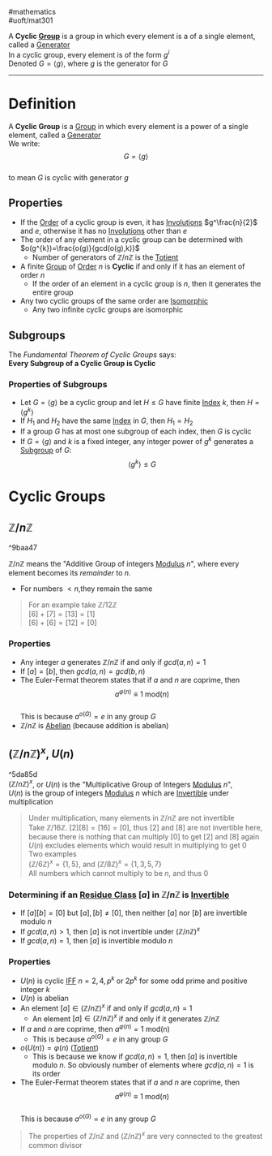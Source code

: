 #mathematics  
#uoft/mat301 

A **Cyclic [Group](Group.md)** is a group in which every element is a [](Group.md#^dcf485|Power) of a single element, called a [Generator](Generator.md)  
	In a cyclic group, every element is of the form $g^{i}$  
	Denoted $G=\langle g\rangle$, where $g$ is the generator for $G$

---
# Definition
A **Cyclic Group** is a [Group](Group.md) in which every element is a power [](Group.md#^dcf485|Power) of a single element, called a [Generator](Generator.md)  
We write:  
$$G=\langle g\rangle$$  
to mean $G$ is cyclic with generator $g$
## Properties
- If the [Order](Order.md) of a cyclic group is even, it has [Involutions](Involution.md) $g^\frac{n}{2}$ and $e$, otherwise it has no [Involutions](Involution.md) other than $e$
- The order of any element in a cyclic group can be determined with $o(g^{k})=\frac{o(g)}{gcd(o(g),k)}$
	- Number of generators of $\mathbb{Z}/ n \mathbb{Z}$ is the [Totient](Totient.md)
- A finite [Group](Group.md) of [Order](Order.md) $n$ is **Cyclic** if and only if it has an element of order $n$
	- If the order of an element in a cyclic group is $n$, then it generates the entire group
- Any two cyclic groups of the same order are [Isomorphic](../MAT224%20Notes/Isomorphic.md)
	- Any two infinite cyclic groups are isomorphic


## Subgroups
The *Fundamental Theorem of Cyclic Groups* says:  
	**Every Subgroup of a Cyclic Group is Cyclic**

### Properties of Subgroups
- Let $G=\langle g \rangle$ be a cyclic group and let $H\leq G$ have finite [Index](Index.md) $k$, then $H=\langle g^{k}\rangle$
- If $H_{1}$ and $H_{2}$ have the same [Index](Index.md) in $G$, then $H_{1}=H_{2}$
- If a group $G$ has at most one subgroup of each index, then $G$ is cyclic
- If $G=\langle g\rangle$ and $k$ is a fixed integer, any integer power of $g^{k}$ generates a [Subgroup](Subgroup.md) of $G$:  
$$\langle g^{k}\rangle \leq G$$
# Cyclic Groups
## $\mathbb{Z}/n \mathbb{Z}$
^9baa47

$\mathbb{Z}/n \mathbb{Z}$ means the "Additive Group of integers [Modulus](Modulus) $n$", where every element becomes its *remainder* to $n$.
- For numbers $<n$,they remain the same

> For an example take $\mathbb{Z}/12 \mathbb{Z}$  
> 	$[6]+[7]=[13]=[1]$  
> 	$[6]+[6]=[12]=[0]$

### Properties
- Any integer $a$ generates $\mathbb{Z}/n \mathbb{Z}$ if and only if $gcd(a,n)=1$
- If $[a]=[b]$, then $gcd(a,n)=gcd(b,n)$
- The Euler-Fermat theorem states that if $a$ and $n$ are coprime, then  
$$a^{\varphi(n)}\equiv1 \text{ mod($n$)}$$  
	This is because $a^{o(G)}=e$ in any group $G$
- $\mathbb{Z}/n \mathbb{Z}$ is [Abelian](Abelian.md) (because addition is abelian)

## $(\mathbb{Z} /n \mathbb{Z})^{x}$, $U(n)$
^5da85d  
$(\mathbb{Z} /n \mathbb{Z})^{x}$, or  $U(n)$ is the "Multiplicative Group of Integers [Modulus](Modulus) $n$",  
$U(n)$ is the group of integers [Modulus](Modulus) $n$ which are [Invertible](../MAT224%20Notes/Invertible.md) under multiplication 

> Under multiplication, many elements in $\mathbb{Z} /n \mathbb{Z}$ are not invertible  
> Take $\mathbb{Z} /16 \mathbb{Z}$. $[2][8]=[16]=[0]$, thus $[2]$ and $[8]$ are not invertible here, because there is nothing that can multiply $[0]$ to get $[2]$ and $[8]$ again  
> $U(n)$ excludes elements which would result in multiplying to get $0$  
> Two examples  
> 	$(\mathbb{Z} /6 \mathbb{Z})^{x}=\{1,5\}$, and $(\mathbb{Z} /8 \mathbb{Z})^{x}=\{1,3,5,7\}$  
> 	All numbers which cannot multiply to be $n$, and thus 0

### Determining if an [Residue Class](Residue%20Class.md)  $[a]$ in $\mathbb{Z}/n \mathbb{Z}$ is [Invertible](../MAT224%20Notes/Invertible.md)
- If $[a][b]=[0]$ but $[a],[b] \neq [0]$, then neither $[a]$ nor $[b]$ are invertible modulo $n$
- If $gcd(a,n)>1$, then $[a]$ is not invertible under $(\mathbb{Z}/n \mathbb{Z})^x$
- If $gcd(a,n)=1$, then $[a]$ is invertible modulo $n$
### Properties
- $U(n)$ is cyclic [IFF](IFF) $n=2,4,p^{k}$ or $2p^{k}$ for some odd prime and positive integer $k$
- $U(n)$ is abelian
- An element $[a]\in (\mathbb{Z}/n \mathbb{Z})^x$ if and only if $gcd(a,n)=1$
	- An element $[a]\in (\mathbb{Z}/n \mathbb{Z})^x$ if and only if it generates $\mathbb{Z}/n \mathbb{Z}$
- If $a$ and $n$ are coprime, then $a^{\varphi (n)}= 1 \text{ mod(n)}$
	- This is because $a^{o(G)}=e$ in any group $G$
- $o(U(n))=\varphi (n)$ ([Totient](Totient.md))
	- This is because we know if $gcd(a,n)=1$, then $[a]$ is invertible modulo $n$. So obviously number of elements where $gcd(a,n)=1$ is its order
- The Euler-Fermat theorem states that if $a$ and $n$ are coprime, then  
$$a^{\varphi(n)}\equiv1 \text{ mod($n$)}$$  
	This is because $a^{o(G)}=e$ in any group $G$

> The properties of $\mathbb{Z}/n \mathbb{Z}$ and $(\mathbb{Z}/n \mathbb{Z})^x$ are very connected to the greatest common divisor